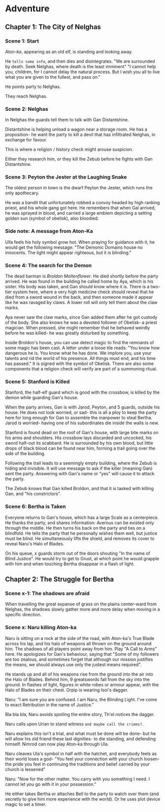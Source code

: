 # Adventure

## Chapter 1: The City of Nelghas

### Scene 1: Start
*Aton-ka*, appearing as an old elf, is standing and looking away.

He `tells some info`, and then dies and disintegrates.
"We are surrounded by death. Seek Nelghas, where death is the least imminent"
"I cannot help you, children, for I cannot delay the natural process. But I wish
you all to live what you are given to the fullest, and pass on."

He points party to Nelghas.

They reach Nelghas.

### Scene 2: Nelghas
In Nelghas the guards tell them to talk with Gan Distantshine.

Distantshine is helping unload a wagon near a storage room. 
He has a proposition- he want the party to kill a devil that
has infiltrated Nelghas, in exchange for favour. 

This is where a religion / history check might arouse suspicion. 

Either they research him, or they kill the Zebub before he fights with Gan 
Distantshine.

### Scene 3: Peyton the Jester at the Laughing Snake
The oldest person in town is the dwarf Peyton the Jester,
which runs the only apothecary.

He was a bandit that unfortunately robbed a
convoy headed by high ranking priest, 
and his whole gang got here. 
He remembers that when Gal arrived,
he was sprayed in blood, and carried a 
large emblem depicting a setting golden sun 
(symbol of obelisk), also bloodied.

### Side note: A message from Aton-Ka
Ulla feels his holy symbol grow hot. When praying for guidance with it, he 
would get the following message: "The Demonic Domains house no innocents. The light might appear
righteous, but it is blinding."

### Scene 4: The search for the Demon
The dead barman is *Broldon Moltenflower*. He died shortly before the party
arrived. He was found in the building he called home by Aya, which is his
sister. His body was taken, and Gan should know where it is. There is a two-tier
system here, where a very high medicine check should reveal that he died from a
sword wound in the back, and then someone made it appear like he was ravaged by
claws. A lower roll will only tell them about the claw marks.

Aya never saw the claw marks, since Gan added them after he got custody of the
body. She also knows he was a devoted follower of Obelisk- a priest magician.
When pressed, she might remember that he behaved weirdly before he was killed-
he was greatly disturbed by something.

Inside Broldon's house, you can use detect magic to find the remnants of some
magic has been cast. A letter under a loose tile reads: "You know how dangerous
he is. You know what he has done. We implore you, use your talents and rid the
world of his presence. All things must end, and his time has passed." It is
signed with the symbol of Obelisk. There are also some components that a
religion check will verify are part of a summoning ritual.

### Scene 5: Stanford is Killed
Stanford, the half-elf guard which is good with the crossbow, is killed by the
demon while guarding Gan's house.

When the party arrives, Gan is with Jarod, Peyton, and 5 guards, outside his
house. He does not look worried, or sad- this is all a ploy to keep the party
here for long enough for Gan to assemble the manpower to steal Bertha.
Jarod is worried- having one of his subordinates die inside the walls is new.

Stanford is found dead on the roof of Gan's house, with large bite marks on his arms
and shoulders. His crossbow lays discarded and uncocked, his sword half-out its
scabbard. He is surrounded by his own blood, but little drops of black blood can
be found near him, forming a trail going over the side of the building.

Following the trail leads to a seemingly empty building, where the Zebub is
hiding and invisible. It will use message to ask if the killer (meaning Gan)
sent the party. Answering with Gan's name or "yes" will cause it to attack the party.

The Zebub knows that Gan killed Broldon, and that it is tasked with killing Gan,
and "his constrictors".

### Scene 6: Bertha is Taken

Everyone returns to Gan's house, which has a large Scale as a centerpiece. 
He thanks the party, and shares information: Avernus can be existed only through
the middle. 
He then turns his back on the party and ties on a blindfold. He tells the party
that he personally wishes them well, but justice must be blind. He simultaneously lifts
the shield, and removes its cover to reveal Naru's Halo of Blades. 

On his queue, x guards storm out of the doors shouting "In the name of Blind
Justice". He would try to get to Grust, at which point he would grapple with
him and when touching Bertha disappear in a flash of light.


## Chapter 2: The Struggle for Bertha

### Scene x-1: The shadows are afraid

When travelling the great expanse of grass on the plains center-ward from Nelghas, the shadows slowly
gather more and more delay when moving in a specific direction.

### Scene x: Naru killing Aton-ka

Naru is sitting on a rock at the side of the road, with Aton-ka's True Blade across his lap,
and his halo of weapons all thrown on the ground around him. The shadows of all players point
away from him. Play "A Call to Arms" here. He apologizes for Gan's behaviour,
saying that "Some of my followers are too zealous, and sometimes forget that
although our mission justifies the means, we should always use only the justest
means required".

He stands up and all of his weapons rise from the ground into the air into the
Halo of Blades.
Behind him, 9 greatswords fall from the sky into the ground. In flashes of light,
figures in white robes or armour appear, with the Halo of Blades on their chest.
Orpip is wearing Isoi's dagger.

Naru: "I am sure you are confused. I am Naru, the Blinding Light.
I've come to exact Retribution in the name of Justice."

Bla bla bla, Naru avoids spoiling the entire story, Th'el notices the dagger.

Naru calls upon Urian to stand witness `and maybe call the crimes?`.

Naru explains this isn't a trial, and what must be done will be done- but he
will allow his old friend these last dignities- to die standing, and defending
himself. Nimrod can now play Aton-ka through Ula.

Naru cleaves Ula's symbol in half with the hatchet, and everybody feels as their
world loses a god- "You feel your connection with your church loosen- the pride
you feel in continuing the traditions and belief carried by your church is
lessened"

Naru: "Now for the other matter. You carry with you something I need. I cannot
let you go with it in your possession."

He either takes Bertha or attaches Bell to the party to watch over them (and
secretly to give him more experience with the world).
Or he uses plot device magic to set a timer.
